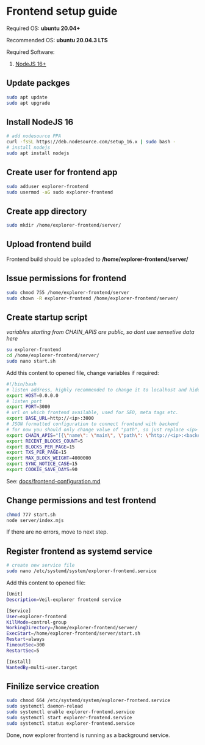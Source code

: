 # Frontend setup guide

Required OS: **ubuntu 20.04+**

Recommended OS: **ubuntu 20.04.3 LTS**

Required Software:
1. [NodeJS 16+](https://nodejs.org/en/)

## Update packges
```bash
sudo apt update
sudo apt upgrade
```

## Install NodeJS 16
```bash
# add nodesource PPA
curl -fsSL https://deb.nodesource.com/setup_16.x | sudo bash -
# install nodejs
sudo apt install nodejs
```

## Create user for frontend app
```bash
sudo adduser explorer-frontend
sudo usermod -aG sudo explorer-frontend
```

## Create app directory
```bash
sudo mkdir /home/explorer-frontend/server/
```

## Upload frontend build
Frontend build should be uploaded to **/home/explorer-frontend/server/**

## Issue permissions for frontend
```bash
sudo chmod 755 /home/explorer-frontend/server
sudo chown -R explorer-frontend /home/explorer-frontend/server/
```

## Create startup script
*variables starting from CHAIN_APIS are public, so dont use sensetive data here*
```bash
su explorer-frontend
cd /home/explorer-frontend/server/
sudo nano start.sh
```
Add this content to opened file, change variables if required:
```bash
#!/bin/bash
# listen address, highly recommended to change it to localhost and hide nuxt server behind nginx proxy for example
export HOST=0.0.0.0
# listen port
export PORT=3000
# url on which frontend available, used for SEO, meta tags etc.
export BASE_URL=http://<ip>:3000
# JSON formatted configuration to connect frontend with backend
# for now you should only change value of "path", so just replace <ip> and <backend_port>
export CHAIN_APIS="[{\"name\": \"main\", \"path\": \"http://<ip>:<backend_port>/api\"}]"
export RECENT_BLOCKS_COUNT=5
export BLOCKS_PER_PAGE=15
export TXS_PER_PAGE=15
export MAX_BLOCK_WEIGHT=4000000
export SYNC_NOTICE_CASE=15
export COOKIE_SAVE_DAYS=90
```
See: [docs/frontend-configuration.md](/docs/frontend-configuration.md)

## Change permissions and test frontend
```bash
chmod 777 start.sh
node server/index.mjs
```
If there are no errors, move to next step.

## Register frontend as systemd service
```bash
# create new service file
sudo nano /etc/systemd/system/explorer-frontend.service
```

Add this content to opened file:
```bash
[Unit]
Description=Veil-explorer frontend service

[Service]
User=explorer-frontend
KillMode=control-group
WorkingDirectory=/home/explorer-frontend/server/
ExecStart=/home/explorer-frontend/server/start.sh
Restart=always
TimeoutSec=300
RestartSec=5

[Install]
WantedBy=multi-user.target
```

## Finilize service creation
```bash
sudo chmod 664 /etc/systemd/system/explorer-frontend.service
sudo systemctl daemon-reload
sudo systemctl enable explorer-frontend.service
sudo systemctl start explorer-frontend.service
sudo systemctl status explorer-frontend.service
```

Done, now explorer frontend is running as a background service.